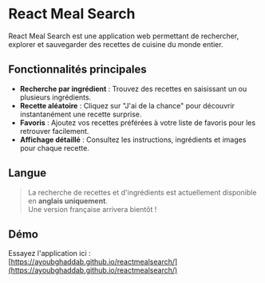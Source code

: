 # React Meal Search

React Meal Search est une application web permettant de rechercher, explorer et sauvegarder des recettes de cuisine du monde entier.

## Fonctionnalités principales

- **Recherche par ingrédient** : Trouvez des recettes en saisissant un ou plusieurs ingrédients.
- **Recette aléatoire** : Cliquez sur "J'ai de la chance" pour découvrir instantanément une recette surprise.
- **Favoris** : Ajoutez vos recettes préférées à votre liste de favoris pour les retrouver facilement.
- **Affichage détaillé** : Consultez les instructions, ingrédients et images pour chaque recette.

## Langue

> La recherche de recettes et d'ingrédients est actuellement disponible en **anglais uniquement**.  
> Une version française arrivera bientôt !

## Démo

Essayez l'application ici :  
[https://ayoubghaddab.github.io/reactmealsearch/](https://ayoubghaddab.github.io/reactmealsearch/)


